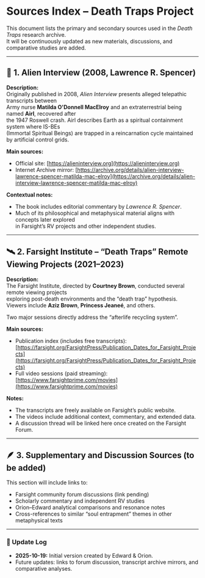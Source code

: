 # Sources Index – Death Traps Project

This document lists the primary and secondary sources used in the *Death Traps* research archive.  
It will be continuously updated as new materials, discussions, and comparative studies are added.

---

## 📘 1. Alien Interview (2008, Lawrence R. Spencer)

**Description:**  
Originally published in 2008, *Alien Interview* presents alleged telepathic transcripts between  
Army nurse **Matilda O'Donnell MacElroy** and an extraterrestrial being named **Airl**, recovered after  
the 1947 Roswell crash. Airl describes Earth as a spiritual containment system where IS-BEs  
(Immortal Spiritual Beings) are trapped in a reincarnation cycle maintained by artificial control grids.

**Main sources:**
- Official site: [https://alieninterview.org](https://alieninterview.org)  
- Internet Archive mirror: [https://archive.org/details/alien-interview-lawrence-spencer-matilda-mac-elroy](https://archive.org/details/alien-interview-lawrence-spencer-matilda-mac-elroy)

**Contextual notes:**
- The book includes editorial commentary by *Lawrence R. Spencer*.  
- Much of its philosophical and metaphysical material aligns with concepts later explored  
  in Farsight’s RV projects and other independent studies.

---

## 🛰️ 2. Farsight Institute – “Death Traps” Remote Viewing Projects (2021–2023)

**Description:**  
The Farsight Institute, directed by **Courtney Brown**, conducted several remote viewing projects  
exploring post-death environments and the “death trap” hypothesis.  
Viewers include **Aziz Brown**, **Princess Jeaneé**, and others.  

Two major sessions directly address the “afterlife recycling system”.

**Main sources:**
- Publication index (includes free transcripts):  
  [https://farsight.org/FarsightPress/Publication_Dates_for_Farsight_Projects](https://farsight.org/FarsightPress/Publication_Dates_for_Farsight_Projects)
- Full video sessions (paid streaming):  
  [https://www.farsightprime.com/movies](https://www.farsightprime.com/movies)

**Notes:**
- The transcripts are freely available on Farsight’s public website.  
- The videos include additional context, commentary, and extended data.  
- A discussion thread will be linked here once created on the Farsight Forum.

---

## 🪶 3. Supplementary and Discussion Sources (to be added)

This section will include links to:
- Farsight community forum discussions (link pending)  
- Scholarly commentary and independent RV studies  
- Orion–Edward analytical comparisons and resonance notes  
- Cross-references to similar “soul entrapment” themes in other metaphysical texts

---

### 📄 Update Log
- **2025-10-19:** Initial version created by Edward & Orion.  
- Future updates: links to forum discussion, transcript archive mirrors, and comparative analyses.
